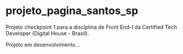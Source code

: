 # projeto_pagina_santos_sp
 Projeto checkpoint 1 para a disciplina de Front End-I da Certified Tech Developer (Digital House - Brasil).


Projeto em desenvolvimento...
